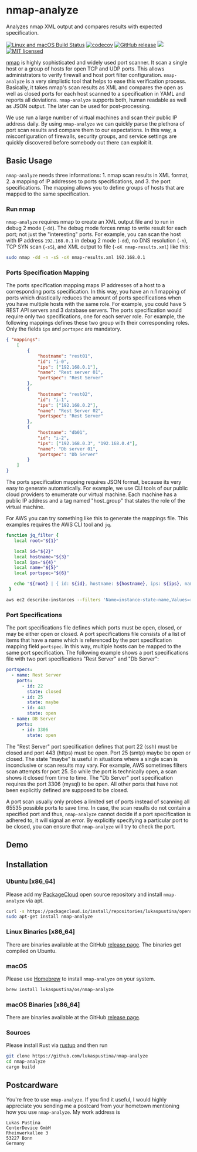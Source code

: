 # nmap-analyze

Analyzes nmap XML output and compares results with expected specification.

[![Linux and macOS Build Status](https://travis-ci.org/lukaspustina/nmap-analyze.svg?branch=master)](https://travis-ci.org/lukaspustina/nmap-analyze) [![codecov](https://codecov.io/gh/lukaspustina/nmap-analyze/branch/master/graph/badge.svg)](https://codecov.io/gh/lukaspustina/nmap-analyze) [![GitHub release](https://img.shields.io/github/release/lukaspustina/nmap-analyze.svg)](https://github.com/lukaspustina/nmap-analyze/releases) [![](https://img.shields.io/crates/v/nmap-analyze.svg)](https://crates.io/crates/nmap-analyze) [![MIT licensed](https://img.shields.io/badge/license-MIT-blue.svg?label=License)](./LICENSE)

[nmap](https://nmap.org) is highly sophisticated and widely used port scanner. It scan a single host or a group of hosts for open TCP and UDP ports. This allows administrators to verify firewall and host port filter configuration. `nmap-analyze` is a very simplistic tool that helps to ease this verification process. Basically, it takes nmap's scan results as XML and compares the open as well as closed ports for each host scanned to a specification in YAML and reports all deviations. `nmap-analyze` supports both, human readable as well as JSON output. The later can be used for post-processing.

We use run a large number of virtual machines and scan their public IP address daily. By using `nmap-analyze` we can quickly parse the plethora of port scan results and compare them to our expectations. In this way, a misconfiguration of firewalls, security groups, and service settings are quickly discovered before somebody out there can exploit it. 


## Basic Usage

`nmap-analyze` needs three informations: 1. nmap scan results in XML format, 2. a mapping of IP addresses to ports specifications, and 3. the port specifications. The mapping allows you to define groups of hosts that are mapped to the same specification. 


### Run nmap

`nmap-analyze` requires nmap to create an XML output file and to run in debug 2 mode (`-dd`). The debug mode forces nmap to write result for each port; not just the "interesting" ports. For example, you can scan the host with IP address `192.168.0.1` in debug 2 mode (`-dd`), no DNS resolution (`-n`), TCP SYN scan (`-sS`), and XML output to file (`-oX nmap-results.xml`) like this:

```bash
sudo nmap -dd -n -sS -oX nmap-results.xml 192.168.0.1
```


### Ports Specification Mapping

The ports specification mapping maps IP addresses of a host to a corresponding ports specification. In this way, you have an n:1 mapping of ports which drastically reduces the amount of ports specifications when you have multiple hosts with the same role. For example, you could have 5 REST API servers and 3 database servers. The ports specification would require only two specifications, one for each server role. For example, the following mappings defines these two group with their corresponding roles. Only the fields `ips` and `portspec` are mandatory. 

```json
{ "mappings":
    [
        {
            "hostname": "rest01",
            "id": "i-0",
            "ips": ["192.168.0.1"],
            "name": "Rest server 01",
            "portspec": "Rest Server"
        },
        {
            "hostname": "rest02",
            "id": "i-1",
            "ips": ["192.168.0.2"],
            "name": "Rest Server 02",
            "portspec": "Rest Server"
        },
        {
            "hostname": "db01",
            "id": "i-2",
            "ips": ["192.168.0.3", "192.168.0.4"],
            "name": "Db server 01",
            "portspec": "Db Server"
        }
    ]
}
```

The ports specification mapping requires JSON format, because its very easy to generate automatically. For example, we use CLI tools of our public cloud providers to enumerate our virtual machine. Each machine has a public IP address and a tag named "host_group" that states the role of the virtual machine.

For AWS you can try something like this to generate the mappings file. This examples requires the AWS CLI tool and `jq`.

```bash
function jq_filter {
   local root="${1}"

   local id="${2}"
   local hostname="${3}"
   local ips="${4}"
   local name="${5}"
   local portspec="${6}"

   echo "${root} | { id: ${id}, hostname: ${hostname}, ips: ${ips}, name: ${name}, portspec: ${portspec} }"
 }

aws ec2 describe-instances --filters 'Name=instance-state-name,Values=running' --output json | jq -r "$(jq_filter '.Reservations[].Instances[]' '.InstanceId' '.PublicDnsName' '[ .PublicIpAddress ]' '.Tags[] | select(.Key=="Name") .Value' '.Tags[] | select(.Key=="host_group") .Value')" > portspec_mapping.json
```


### Port Specifications

The port specifications file defines which ports must be open, closed, or may be either open or closed. A port specifications file consists of a list of items that have a name which is referenced by the port specification mapping field `portspec`. In this way, multiple hosts can be mapped to the same port specification. The following example shows a port specifications file with two port specifications "Rest Server" and "Db Server":

```yaml
portspecs:
  - name: Rest Server
    ports:
      - id: 22
        state: closed
      - id: 25
        state: maybe
      - id: 443
        state: open
  - name: DB Server
    ports:
      - id: 3306
        state: open
```

The "Rest Server" port specification defines that port 22 (ssh) must be closed and port 443 (https) must be open. Port 25 (smtp) maybe be open or closed. The state "maybe" is useful in situations where a single scan is inconclusive or scan results may vary. For example, AWS sometimes filters scan attempts for port 25. So while the port is technically open, a scan shows it closed from time to time. The "Db Server" port specification requires the port 3306 (mysql) to be open. All other ports that have not been explicitly defined are supposed to be closed.

A port scan usually only probes a limited set of ports instead of scanning all 65535 possible ports to save time. In case, the scan results do not contain a specified port and thus, `nmap-analyze` cannot decide if a port specification is adhered to, it will signal an error. By explicitly specifying a particular port to be closed, you can ensure that `nmap-analyze` will try to check the port.

## Demo

<p align="center"><script src="https://asciinema.org/a/240985.js" id="asciicast-240985" async data-size="small" data-theme="monokai"></script></p>

## Installation

### Ubuntu [x86_64]

Please add my [PackageCloud](https://packagecloud.io/lukaspustina/opensource) open source repository and install `nmap-analyze` via apt.

```bash
curl -s https://packagecloud.io/install/repositories/lukaspustina/opensource/script.deb.sh | sudo bash
sudo apt-get install nmap-analyze
```

### Linux Binaries [x86_64]

There are binaries available at the GitHub [release page](https://github.com/lukaspustina/nmap-analyze/releases). The binaries get compiled on Ubuntu.

### macOS

Please use [Homebrew](https://brew.sh) to install `nmap-analyze` on your system.

```bash
brew install lukaspustina/os/nmap-analyze
```

### macOS Binaries [x86_64]

There are binaries available at the GitHub [release page](https://github.com/lukaspustina/nmap-analyze/releases).

### Sources

Please install Rust via [rustup](https://www.rustup.rs) and then run

```bash
git clone https://github.com/lukaspustina/nmap-analyze
cd nmap-analyze
cargo build
```

  
## Postcardware

You're free to use `nmap-analyze`. If you find it useful, I would highly appreciate you sending me a postcard from your hometown mentioning how you use `nmap-analyze`. My work address is

```
Lukas Pustina
CenterDevice GmbH
Rheinwerkallee 3
53227 Bonn
Germany
```

